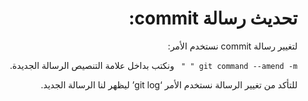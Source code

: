 <div dir="rtl" styyle="text-align:right">

# تحديث رسالة commit:

لتغيير رسالة commit نستخدم الأمر:

`git command --amend -m " " `
ونكتب بداخل علامة التنصيص الرسالة الجديدة.

للتأكد من تغيير الرسالة نستخدم الأمر ‘git log’ ليظهر لنا الرسالة الجديد.

</div>
